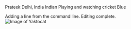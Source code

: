 Prateek
Delhi, India
Indian
Playing and watching cricket
Blue

Adding a line from the command line. Editing complete.
![Image of Yaktocat](https://octodex.github.com/images/yaktocat.png)
